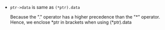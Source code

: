 - ``ptr->data`` is same as ``(*ptr).data``
    
    Because the "." operator has a higher precedence than the "*" operator. Hence, we enclose *ptr in brackets when using (*ptr).data
